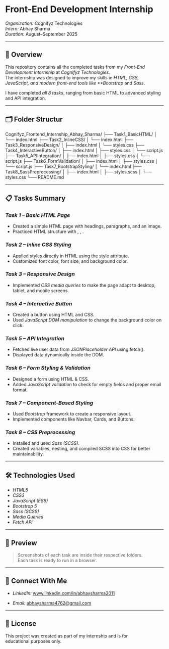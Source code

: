 # Front-End Development Internship

_Organization:_ Cognifyz Technologies  
_Intern:_ Abhay Sharma  
_Duration:_ August–September 2025

---

## 📌 Overview

This repository contains all the completed tasks from my _Front-End Development Internship_ at _Cognifyz Technologies_.  
The internship was designed to improve my skills in _HTML, CSS, JavaScript, and modern front-end tools like \*\*Bootstrap_ and _Sass_.

I have completed _all 8 tasks_, ranging from basic HTML to advanced styling and API integration.

---

## 🗂 Folder Structur

Cognifyz_Frontend_Internship_Abhay_Sharma/
├── Task1_BasicHTML/
│ └── index.html
├── Task2_InlineCSS/
│ └── index.html
├── Task3_ResponsiveDesign/
│ ├── index.html
│ └── styles.css
├── Task4_InteractiveButton/
│ ├── index.html
│ ├── styles.css
│ └── script.js
├── Task5_APIIntegration/
│ ├── index.html
│ ├── styles.css
│ └── script.js
├── Task6_FormValidation/
│ ├── index.html
│ ├── styles.css
│ └── script.js
├── Task7_BootstrapStyling/
│ └── index.html
├── Task8_SassPreprocessing/
│ ├── index.html
│ ├── styles.scss
│ └── styles.css
└── README.md

---

## 📋 Tasks Summary

### _Task 1 – Basic HTML Page_

- Created a simple HTML page with headings, paragraphs, and an image.
- Practiced HTML structure with <html>, <head>, <body>.

### _Task 2 – Inline CSS Styling_

- Applied styles directly in HTML using the style attribute.
- Customized font color, font size, and background color.

### _Task 3 – Responsive Design_

- Implemented _CSS media queries_ to make the page adapt to desktop, tablet, and mobile screens.

### _Task 4 – Interactive Button_

- Created a button using HTML and CSS.
- Used _JavaScript DOM manipulation_ to change the background color on click.

### _Task 5 – API Integration_

- Fetched live user data from _JSONPlaceholder API_ using fetch().
- Displayed data dynamically inside the DOM.

### _Task 6 – Form Styling & Validation_

- Designed a form using HTML & CSS.
- Added _JavaScript validation_ to check for empty fields and proper email format.

### _Task 7 – Component-Based Styling_

- Used _Bootstrap_ framework to create a responsive layout.
- Implemented components like Navbar, Cards, and Buttons.

### _Task 8 – CSS Preprocessing_

- Installed and used _Sass (SCSS)_.
- Created variables, nesting, and compiled SCSS into CSS for better maintainability.

---

## 🛠 Technologies Used

- _HTML5_
- _CSS3_
- _JavaScript (ES6)_
- _Bootstrap 5_
- _Sass (SCSS)_
- _Media Queries_
- _Fetch API_

---

## 📸 Preview

> Screenshots of each task are inside their respective folders.  
> Each task is ready to run in a browser.

---

## 🔗 Connect With Me

- _LinkedIn:_ www.linkedin.com/in/abhaysharma2011

- _Email:_ abhaysharma4762@gmail.com

---

## 📜 License

This project was created as part of my internship and is for educational purposes only.
